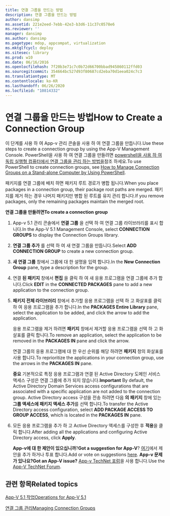 ```yaml
---
title: 연결 그룹을 만드는 방법
description: 연결 그룹을 만드는 방법
author: dansimp
ms.assetid: 221e2eed-7ebb-42e3-b3d6-11c37c0578e6
ms.reviewer: ''
manager: dansimp
ms.author: dansimp
ms.pagetype: mdop, appcompat, virtualization
ms.mktglfcycl: deploy
ms.sitesec: library
ms.prod: w10
ms.date: 06/16/2016
ms.openlocfilehash: 7f20b3e71c7c0b72d66700bbad945860112ffd03
ms.sourcegitcommit: 354664bc527d93f80687cd2eba70d1eea024c7c3
ms.translationtype: MT
ms.contentlocale: ko-KR
ms.lasthandoff: 06/26/2020
ms.locfileid: "10814332"
---
```

# <span data-ttu-id="ea086-103">연결 그룹을 만드는 방법</span><span class="sxs-lookup"><span data-stu-id="ea086-103">How to Create a Connection Group</span></span>


<span data-ttu-id="ea086-104">이 단계를 사용 하 여 App-v 관리 콘솔을 사용 하 여 연결 그룹을 만듭니다.</span><span class="sxs-lookup"><span data-stu-id="ea086-104">Use these steps to create a connection group by using the App-V Management Console.</span></span> <span data-ttu-id="ea086-105">PowerShell을 사용 하 여 연결 그룹을 만들려면 [powershell을 사용 하 여 독립 실행형 컴퓨터에서 연결 그룹을 관리 하는 방법을](how-to-manage-connection-groups-on-a-stand-alone-computer-by-using-powershell51.md)참조 하세요.</span><span class="sxs-lookup"><span data-stu-id="ea086-105">To use PowerShell to create connection groups, see [How to Manage Connection Groups on a Stand-alone Computer by Using PowerShell](how-to-manage-connection-groups-on-a-stand-alone-computer-by-using-powershell51.md).</span></span>

<span data-ttu-id="ea086-106">패키지를 연결 그룹에 배치 하면 패키지 루트 경로가 병합 됩니다.</span><span class="sxs-lookup"><span data-stu-id="ea086-106">When you place packages in a connection group, their package root paths are merged.</span></span> <span data-ttu-id="ea086-107">패키지를 제거 하는 경우 나머지 패키지만 병합 된 루트를 유지 관리 합니다.</span><span class="sxs-lookup"><span data-stu-id="ea086-107">If you remove packages, only the remaining packages maintain the merged root.</span></span>

**<span data-ttu-id="ea086-108">연결 그룹을 만들려면</span><span class="sxs-lookup"><span data-stu-id="ea086-108">To create a connection group</span></span>**

1.  <span data-ttu-id="ea086-109">App-v 5.1 관리 콘솔에서 **연결 그룹** 을 선택 하 여 연결 그룹 라이브러리를 표시 합니다.</span><span class="sxs-lookup"><span data-stu-id="ea086-109">In the App-V 5.1 Management Console, select **CONNECTION GROUPS** to display the Connection Groups library.</span></span>

2.  <span data-ttu-id="ea086-110">**연결 그룹 추가** 를 선택 하 여 새 연결 그룹을 만듭니다.</span><span class="sxs-lookup"><span data-stu-id="ea086-110">Select **ADD CONNECTION GROUP** to create a new connection group.</span></span>

3.  <span data-ttu-id="ea086-111">**새 연결 그룹** 창에서 그룹에 대 한 설명을 입력 합니다.</span><span class="sxs-lookup"><span data-stu-id="ea086-111">In the **New Connection Group** pane, type a description for the group.</span></span>

4.  <span data-ttu-id="ea086-112">연결 **된 패키지** 창에서 **편집** 을 클릭 하 여 새 응용 프로그램을 연결 그룹에 추가 합니다.</span><span class="sxs-lookup"><span data-stu-id="ea086-112">Click **EDIT** in the **CONNECTED PACKAGES** pane to add a new application to the connection group.</span></span>

5.  <span data-ttu-id="ea086-113">**패키지 전체 라이브러리** 창에서 추가할 응용 프로그램을 선택 하 고 화살표를 클릭 하 여 응용 프로그램을 추가 합니다.</span><span class="sxs-lookup"><span data-stu-id="ea086-113">In the **PACKAGES Entire Library** pane, select the application to be added, and click the arrow to add the application.</span></span>

    <span data-ttu-id="ea086-114">응용 프로그램을 제거 하려면 **패키지** 창에서 제거할 응용 프로그램을 선택 하 고 화살표를 클릭 합니다.</span><span class="sxs-lookup"><span data-stu-id="ea086-114">To remove an application, select the application to be removed in the **PACKAGES IN** pane and click the arrow.</span></span>

    <span data-ttu-id="ea086-115">연결 그룹의 응용 프로그램에 대 한 우선 순위를 해당 하려면 **패키지** 창의 화살표를 사용 합니다.</span><span class="sxs-lookup"><span data-stu-id="ea086-115">To reprioritize the applications in your connection group, use the arrows in the **PACKAGES IN** pane.</span></span>

    <span data-ttu-id="ea086-116">**중요**  기본적으로 특정 응용 프로그램과 연결 된 Active Directory 도메인 서비스 액세스 구성은 연결 그룹에 추가 되지 않습니다.</span><span class="sxs-lookup"><span data-stu-id="ea086-116">**Important** By default, the Active Directory Domain Services access configurations that are associated with a specific application are not added to the connection group.</span></span> <span data-ttu-id="ea086-117">Active Directory access 구성을 전송 하려면 다음 **의 패키지** 창에 있는 **그룹 액세스에 패키지 액세스 추가**를 선택 합니다.</span><span class="sxs-lookup"><span data-stu-id="ea086-117">To transfer the Active Directory access configuration, select **ADD PACKAGE ACCESS TO GROUP ACCESS**, which is located in the **PACKAGES IN** pane.</span></span>

     

6.  <span data-ttu-id="ea086-118">모든 응용 프로그램을 추가 하 고 Active Directory 액세스를 구성한 후 **적용**을 클릭 합니다.</span><span class="sxs-lookup"><span data-stu-id="ea086-118">After adding all the applications and configuring Active Directory access, click **Apply**.</span></span>

    <span data-ttu-id="ea086-119">**App-v에 대 한 제안이 있으십니까**?</span><span class="sxs-lookup"><span data-stu-id="ea086-119">**Got a suggestion for App-V**?</span></span> <span data-ttu-id="ea086-120">[여기](http://appv.uservoice.com/forums/280448-microsoft-application-virtualization)에서 제안을 추가 하거나 투표 합니다.</span><span class="sxs-lookup"><span data-stu-id="ea086-120">Add or vote on suggestions [here](http://appv.uservoice.com/forums/280448-microsoft-application-virtualization).</span></span> **<span data-ttu-id="ea086-121">App-v 문제가 있나요?</span><span class="sxs-lookup"><span data-stu-id="ea086-121">Got an App-V issue?</span></span>** <span data-ttu-id="ea086-122">[App-v TechNet 포럼](https://social.technet.microsoft.com/Forums/home?forum=mdopappv)을 사용 합니다.</span><span class="sxs-lookup"><span data-stu-id="ea086-122">Use the [App-V TechNet Forum](https://social.technet.microsoft.com/Forums/home?forum=mdopappv).</span></span>

## <span data-ttu-id="ea086-123">관련 항목</span><span class="sxs-lookup"><span data-stu-id="ea086-123">Related topics</span></span>


[<span data-ttu-id="ea086-124">App-V 5.1 작업</span><span class="sxs-lookup"><span data-stu-id="ea086-124">Operations for App-V 5.1</span></span>](operations-for-app-v-51.md)

[<span data-ttu-id="ea086-125">연결 그룹 관리</span><span class="sxs-lookup"><span data-stu-id="ea086-125">Managing Connection Groups</span></span>](managing-connection-groups51.md)

 

 





